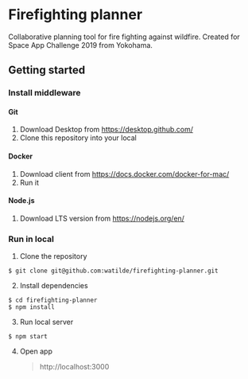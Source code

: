 # Firefighting planner

Collaborative planning tool for fire fighting against wildfire.
Created for Space App Challenge 2019 from Yokohama.

## Getting started

### Install middleware

#### Git

1. Download Desktop from https://desktop.github.com/
2. Clone this repository into your local

#### Docker

1. Download client from https://docs.docker.com/docker-for-mac/
2. Run it

#### Node.js

1. Download LTS version from https://nodejs.org/en/

### Run in local

1. Clone the repository

```console
$ git clone git@github.com:watilde/firefighting-planner.git
```

2. Install dependencies

```console
$ cd firefighting-planner
$ npm install
```

3. Run local server

```console
$ npm start
```

4. Open app
   > http://localhost:3000
